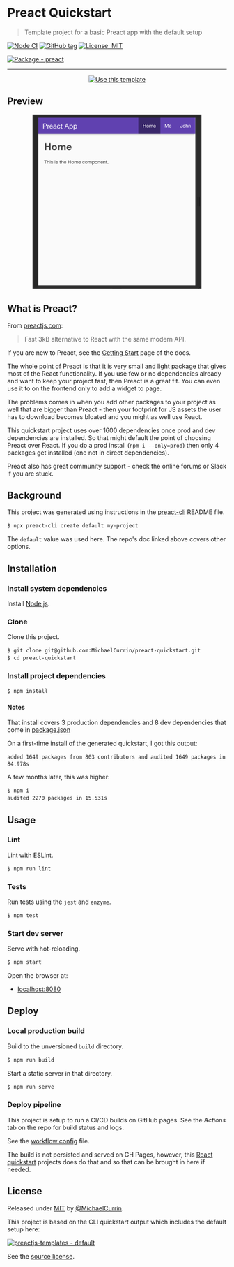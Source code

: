 # Preact Quickstart
> Template project for a basic Preact app with the default setup

[![Node CI](https://github.com/MichaelCurrin/preact-quickstart/workflows/Node%20CI/badge.svg)](https://github.com/MichaelCurrin/preact-quickstart/actions)
[![GitHub tag](https://img.shields.io/github/tag/MichaelCurrin/preact-quickstart)](https://github.com/MichaelCurrin/preact-quickstart/tags/)
[![License: MIT](https://img.shields.io/badge/License-MIT-blue)](#license)

[![Package - preact](https://img.shields.io/github/package-json/dependency-version/MichaelCurrin/preact-quickstart/preact)](https://www.npmjs.com/package/preact)

---

<div align="center">

[![Use this template](https://img.shields.io/badge/Use_this_template-2ea44f?style=for-the-badge)](https://github.com/MichaelCurrin/preact-quickstart/generate)

</div>


## Preview

<div align="center">
    <img src=sample.png alt="Sample screenshot" title="Sample screenshot" height="400" />
</div>


## What is Preact?

From [preactjs.com](https://preactjs.com):

> Fast 3kB alternative to React with the same modern API.

If you are new to Preact, see the [Getting Start](https://preactjs.com/guide/v10/getting-started) page of the docs.

The whole point of Preact is that it is very small and light package that gives most of the React functionality. If you use few or no dependencies already and want to keep your project fast, then Preact is a great fit. You can even use it to on the frontend only to add a widget to page.

The problems comes in when you add other packages to your project as well that are bigger than Preact - then your footprint for JS assets the user has to download becomes bloated and you might as well use React.

This quickstart project uses over 1600 dependencies once prod and dev dependencies are installed. So that might default the point of choosing Preact over React. If you do a prod install (`npm i --only=prod`) then only 4 packages get installed (one not in direct dependencies).

Preact also has great community support - check the online forums or Slack if you are stuck.


## Background

This project was generated using instructions in the [preact-cli](https://github.com/preactjs/preact-cli#readme) README file.

```sh
$ npx preact-cli create default my-project
```

The `default` value was used here. The repo's doc linked above covers other options.


## Installation

### Install system dependencies

Install [Node.js](https://gist.github.com/MichaelCurrin/aa1fc56419a355972b96bce23f3bccba).

### Clone

Clone this project.

```sh
$ git clone git@github.com:MichaelCurrin/preact-quickstart.git
$ cd preact-quickstart
```

### Install project dependencies

```sh
$ npm install
```

#### Notes

That install covers 3 production dependencies and 8 dev dependencies that come in [package.json](/package.json)

On a first-time install of the generated quickstart, I got this output:

```
added 1649 packages from 803 contributors and audited 1649 packages in 84.978s
```

A few months later, this was higher:

```sh
$ npm i
audited 2270 packages in 15.531s
```


## Usage

### Lint

Lint with ESLint.

```sh
$ npm run lint
```

### Tests

Run tests using the `jest` and `enzyme`.

```sh
$ npm test
```

### Start dev server

Serve with hot-reloading.

```sh
$ npm start
```

Open the browser at:

- [localhost:8080](https://localhost:8080)


## Deploy

### Local production build

Build to the unversioned `build` directory.

```sh
$ npm run build
```

Start a static server in that directory.

```sh
$ npm run serve
```

### Deploy pipeline

This project is setup to run a CI/CD builds on GitHub pages. See the _Actions_ tab on the repo for build status and logs.

See the [workflow config](/.github/workflows/main.yml) file.

The build is not persisted and served on GH Pages, however, this [React quickstart](https://github.com/MichaelCurrin/react-create-app-quickstart) projects does do that and so that can be brought in here if needed.


## License

Released under [MIT](/LICENSE) by [@MichaelCurrin](https://github.com/MichaelCurrin).

This project is based on the CLI quickstart output which includes the default setup here:

[![preactjs-templates - default](https://img.shields.io/static/v1?label=preactjs-templates&message=default&color=blue&logo=github)](https://github.com/preactjs-templates/default)

See the [source license](/LICENSE-source).
